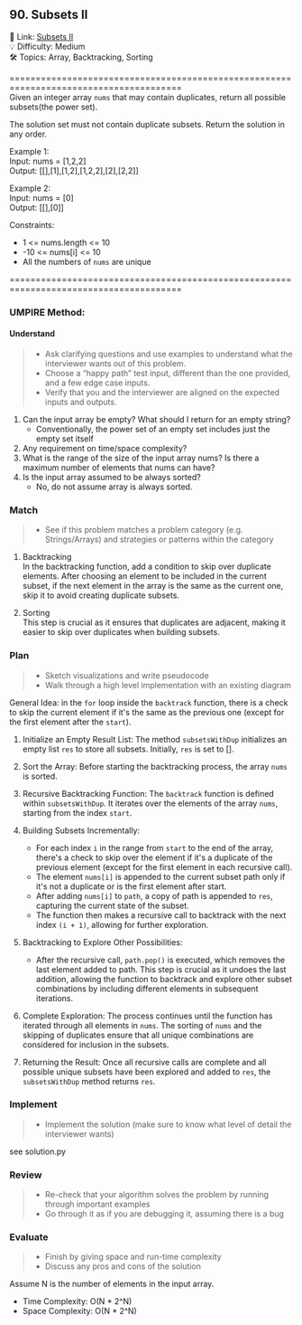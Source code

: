 ## 90. Subsets II
🔗  Link: [Subsets II](https://leetcode.com/problems/subsets-ii/)<br>
💡 Difficulty: Medium<br>
🛠️ Topics: Array, Backtracking, Sorting<br>

=======================================================================================<br>
Given an integer array `nums` that may contain duplicates, return all possible subsets(the power set).

The solution set must not contain duplicate subsets. Return the solution in any order.<br>

Example 1:<br>
Input: nums = [1,2,2]<br>
Output: [[],[1],[1,2],[1,2,2],[2],[2,2]]<br>

Example 2:<br>
Input: nums = [0]<br>
Output: [[],[0]]<br>

Constraints:<br>
- 1 <= nums.length <= 10
- -10 <= nums[i] <= 10
- All the numbers of `nums` are unique

=======================================================================================<br>
### UMPIRE Method:
#### Understand

> - Ask clarifying questions and use examples to understand what the interviewer wants out of this problem.
> - Choose a “happy path” test input, different than the one provided, and a few edge case inputs. 
> - Verify that you and the interviewer are aligned on the expected inputs and outputs.
1. Can the input array be empty? What should I return for an empty string?
    - Conventionally, the power set of an empty set includes just the empty set itself
2. Any requirement on time/space complexity?
3. What is the range of the size of the input array nums? Is there a maximum number of elements that nums can have?
4. Is the input array assumed to be always sorted?
    - No, do not assume array is always sorted.


### Match
> - See if this problem matches a problem category (e.g. Strings/Arrays) and strategies or patterns within the category


1. Backtracking <br>
In the backtracking function, add a condition to skip over duplicate elements. After choosing an element to be included in the current subset, if the next element in the array is the same as the current one, skip it to avoid creating duplicate subsets.

2. Sorting <br>
This step is crucial as it ensures that duplicates are adjacent, making it easier to skip over duplicates when building subsets.

### Plan
> - Sketch visualizations and write pseudocode
> - Walk through a high level implementation with an existing diagram

General Idea: in the `for` loop inside the `backtrack` function, there is a check to skip the current element if it's the same as the previous one (except for the first element after the `start`).

1) Initialize an Empty Result List: The method `subsetsWithDup` initializes an empty list `res` to store all subsets. Initially, `res` is set to [].

2) Sort the Array: Before starting the backtracking process, the array `nums` is sorted. 

3) Recursive Backtracking Function: The `backtrack` function is defined within `subsetsWithDup`. It iterates over the elements of the array `nums`, starting from the index `start`.

4) Building Subsets Incrementally:
    - For each index `i` in the range from `start` to the end of the array, there's a check to skip over the element if it's a duplicate of the previous element (except for the first element in each recursive call).
    - The element `nums[i]` is appended to the current subset path only if it's not a duplicate or is the first element after start.
    - After adding `nums[i]` to `path`, a copy of path is appended to `res`, capturing the current state of the subset.
    - The function then makes a recursive call to backtrack with the next index `(i + 1)`, allowing for further exploration.

5) Backtracking to Explore Other Possibilities:
    - After the recursive call, `path.pop()` is executed, which removes the last element added to path. This step is crucial as it undoes the last addition, allowing the function to backtrack and explore other subset combinations by including different elements in subsequent iterations.

6) Complete Exploration: The process continues until the function has iterated through all elements in `nums`. The sorting of `nums` and the skipping of duplicates ensure that all unique combinations are considered for inclusion in the subsets.

7) Returning the Result: Once all recursive calls are complete and all possible unique subsets have been explored and added to `res`, the `subsetsWithDup` method returns `res`. 

### Implement
> - Implement the solution (make sure to know what level of detail the interviewer wants)

see solution.py

### Review
> - Re-check that your algorithm solves the problem by running through important examples
> - Go through it as if you are debugging it, assuming there is a bug
### Evaluate
> - Finish by giving space and run-time complexity
> - Discuss any pros and cons of the solution

Assume N is the number of elements in the input array.

- Time Complexity: O(N * 2^N)
- Space Complexity: O(N * 2^N)